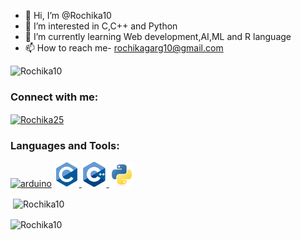 - 👋 Hi, I’m @Rochika10
- 👀 I’m interested in C,C++ and Python
- 🌱 I’m currently learning Web development,AI,ML and R language
- 📫 How to reach me- rochikagarg10@gmail.com
<p align="left"> <img src="https://komarev.com/ghpvc/?username=Rochika10&label=Profile%20views&color=0e75b6&style=flat" alt="Rochika10" /> </p>
<h3 align="left">Connect with me:</h3>
<p align="left">
<a href="https://instagram.com/Rochika25" target="blank"><img align="center" src="https://raw.githubusercontent.com/rahuldkjain/github-profile-readme-generator/master/src/images/icons/Social/instagram.svg" alt="Rochika25" height="30" width="40" /></a>
</p>
<h3 align="left">Languages and Tools:</h3>
<p align="left">  </a> <a href="https://www.arduino.cc/" target="_blank" rel="noreferrer"> <img src="https://cdn.worldvectorlogo.com/logos/arduino-1.svg" alt="arduino" width="40" height="40"/></a> <a href="https://www.w3schools.com/" target="_blank" rel="noreferrer"> <img src="https://raw.githubusercontent.com/devicons/devicon/master/icons/c/c-original.svg" alt="c" width="40" height="40"/> </a> <a href="https://www.w3schools.com/cpp/" target="_blank" rel="noreferrer"> <img src="https://raw.githubusercontent.com/devicons/devicon/master/icons/cplusplus/cplusplus-original.svg" alt="cplusplus" width="40" height="40"/> </a> <a href="https://www.python.org" target="_blank" rel="noreferrer"> <img src="https://raw.githubusercontent.com/devicons/devicon/master/icons/python/python-original.svg" alt="python" width="40" height="40"/> </a> </p>

<p>&nbsp;<img align="center" src="https://github-readme-stats.vercel.app/api?username=Rochika10&show_icons=true&locale=en" alt="Rochika10" /></p>

<p><img align="center" src="https://github-readme-streak-stats.herokuapp.com/?user=Rochika10&" alt="Rochika10" /></p>
<!---
Rochika10/Rochika10 is a ✨ special ✨ repository because its `README.md` (this file) appears on your GitHub profile.
You can click the Preview link to take a look at your changes.
--->
